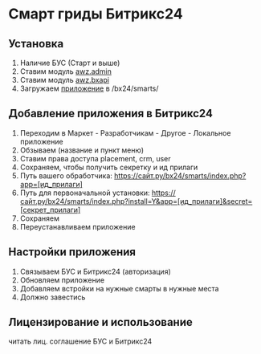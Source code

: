 # Смарт гриды Битрикс24

<!-- main-start -->

## Установка
1. Наличие БУС (Старт и выше)
2. Ставим модуль [awz.admin](https://github.com/zahalski/awz.admin)
3. Ставим модуль [awz.bxapi](https://github.com/zahalski/awz.bxapi)
4. Загружаем [приложение](https://github.com/zahalski/bx24.smarts.app) в /bx24/smarts/

## Добавление приложения в Битрикс24
1. Переходим в Маркет - Разработчикам - Другое - Локальное приложение
2. Обзываем (название и пункт меню)
3. Ставим права доступа placement, crm, user
4. Сохраняем, чтобы получить секретку и ид прилаги
5. Путь вашего обработчика: https://сайт.ру/bx24/smarts/index.php?app=[ид_прилаги]
6. Путь для первоначальной установки: https://сайт.ру/bx24/smarts/index.php?install=Y&app=[ид_прилаги]&secret=[секрет_прилаги]
7. Сохраняем
8. Переустанавливаем приложение

## Настройки приложения
1. Связываем БУС и Битрикс24 (авторизация)
2. Обновляем приложение
3. Добавляем встройки на нужные смарты в нужные места
4. Должно завестись

## Лицензирование и использование
читать лиц. соглашение БУС и Битрикс24

<!-- main-end -->